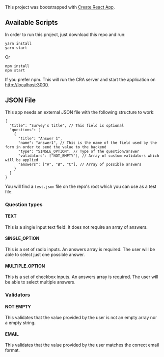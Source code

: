 This project was bootstrapped with [Create React App](https://github.com/facebook/create-react-app).

## Available Scripts

In order to run this project, just download this repo and run:

```
yarn install
yarn start
```

Or

```
npm install
npm start
```

If you prefer npm. This will run the CRA server and start the application on [http://localhost:3000](http://localhost:3000).

## JSON File

This app needs an external JSON file with the following structure to work:

```
{
  "title": "Survey's title", // This field is optional
  "questions": [
    {
      "title": "Answer 1",
      "name": "answer1", // This is the name of the field used by the form in order to send the value to the backend
      "type": "SINGLE_OPTION", // Type of the question/answer
      "validators": ["NOT_EMPTY"], // Array of custom validators which will be applied
      "answers": ["A", "B", "C"], // Array of possible answers
    }
  ]
}
```

You will find a `test.json` file on the repo's root which you can use as a test file.

### Question types
#### TEXT
This is a single input text field. It does not require an array of answers.

#### SINGLE_OPTION
This is a set of radio inputs. An answers array is required. The user will be able to select just one possible answer.

#### MULTIPLE_OPTION
This is a set of checkbox inputs. An answers array is required. The user will be able to select multiple answers.

### Validators
#### NOT EMPTY
This validates that the value provided by the user is not an empty array nor a empty string.

#### EMAIL
This validates that the value provided by the user matches the correct email format.